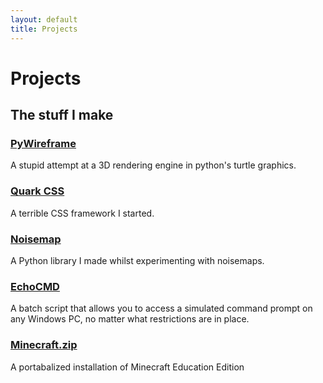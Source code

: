```yaml
---
layout: default
title: Projects
---
```


Projects
========
## The stuff I make

### [PyWireframe](https://github.com/HyperHamster535/PyWireframe)
A stupid attempt at a 3D rendering engine in python's turtle graphics.

### [Quark CSS](https://github.com/HyperHamster535/quark-CSS)
A terrible CSS framework I started.

### [Noisemap](https://github.com/HyperHamster535/Noisemap)
A Python library I made whilst experimenting with noisemaps.

### [EchoCMD](https://github.com/HyperHamster535/EchoCMD)
A batch script that allows you to access a simulated command prompt on any Windows PC, no matter what restrictions are in place.

### [Minecraft.zip](minecraftzip)
A portabalized installation of Minecraft Education Edition
